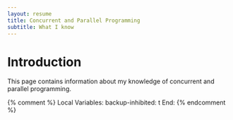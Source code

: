 ```yaml
---
layout: resume
title: Concurrent and Parallel Programming
subtitle: What I know
---
```


# Introduction

This page contains information about my knowledge of concurrent and parallel programming.


{% comment %}
Local Variables:
backup-inhibited: t
End:
{% endcomment %}
